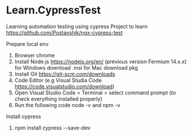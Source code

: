 # Learn.CypressTest
Learning automation testing using cypress
Project to learn https://github.com/Postavshik/ngx-cypress-test

Prepare local env
1. Browser chrome
2. Install Node.js https://nodejs.org/en/ (previous version Fermium 14.x.x) for Windows download .msi for Mac download pkg
3. Install Git https://git-scm.com/downloads
4. Code Editor (e.g Visual Studia Code https://code.visualstudio.com/download)
5. Open Visual Studio Code > Terminal > select command prompt (to check everything installed properly)
6. Run the following code node -v and npm -v

Install cypress
1. npm install cypress --save-dev
